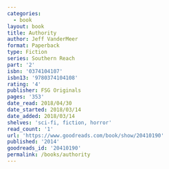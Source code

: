 ```yaml
---
categories:
  - book
layout: book
title: Authority
author: Jeff VanderMeer
format: Paperback
type: Fiction
series: Southern Reach
part: '2'
isbn: '0374104107'
isbn13: '9780374104108'
rating: '4'
publisher: FSG Originals
pages: '353'
date_read: 2018/04/30
date_started: 2018/03/14
date_added: 2018/03/14
shelves: 'sci-fi, fiction, horror'
read_count: '1'
url: 'https://www.goodreads.com/book/show/20410190'
published: '2014'
goodreads_id: '20410190'
permalink: /books/authority
---
```




